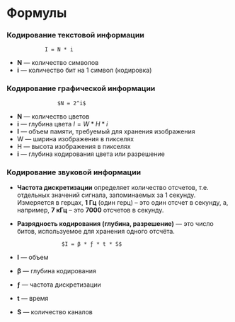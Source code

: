 # Формулы
### Кодирование текстовой информации
				I = N * i
- **N** — количество символов
- **i** — количество бит на 1 символ (кодировка)

### Кодирование графической информации

					$N = 2^i$
- **N** — количество цветов
- **i** — глубина цвета
					$I = W * H * i$
- **I** — объем памяти, требуемый для хранения изображения
- W — ширина изображения в пикселях
- H — высота изображения в пикселях
- **i** — глубина кодирования цвета или разрешение

### Кодирование звуковой информации

- **Частота дискретизации** определяет количество отсчетов, т.е. отдельных значений сигнала, запоминаемых за 1 секунду. Измеряется в герцах, **1 Гц** (один герц) – это один отсчет в секунду, а, например, **7 кГц** – это **7000** отсчетов в секунду.
- **Разрядность кодирования (глубина, разрешение)** — это число битов, используемое для хранения одного отсчёта.

					$I = β * ƒ * t * S$
- **I** — объем
- **β** — глубина кодирования
- **ƒ** — частота дискретизации
- **t** — время
- **S** — количество каналов